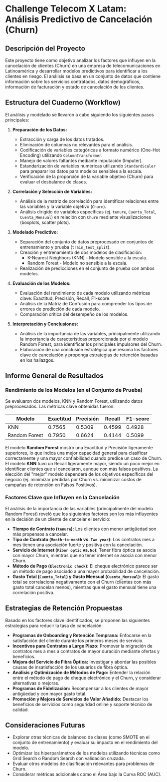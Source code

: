 # Challenge Telecom X Latam: Análisis Predictivo de Cancelación (Churn)

## Descripción del Proyecto

Este proyecto tiene como objetivo analizar los factores que influyen en la cancelación de clientes (Churn) en una empresa de telecomunicaciones en Latinoamérica y desarrollar modelos predictivos para identificar a los clientes en riesgo. El análisis se basa en un conjunto de datos que contiene información sobre los servicios contratados, datos demográficos, información de facturación y estado de cancelación de los clientes.

## Estructura del Cuaderno (Workflow)

El análisis y modelado se llevaron a cabo siguiendo los siguientes pasos principales:

1.  **Preparación de los Datos:**
    *   Extracción y carga de los datos tratados.
    *   Eliminación de columnas no relevantes para el análisis.
    *   Codificación de variables categóricas a formato numérico (One-Hot Encoding) utilizando `ColumnTransformer`.
    *   Manejo de valores faltantes mediante imputación (Imputer).
    *   Estandarización de variables numéricas utilizando `StandardScaler` para preparar los datos para modelos sensibles a la escala.
    *   Verificación de la proporción de la variable objetivo (Churn) para evaluar el desbalance de clases.

2.  **Correlación y Selección de Variables:**
    *   Análisis de la matriz de correlación para identificar relaciones entre las variables y la variable objetivo (`Churn`).
    *   Análisis dirigido de variables específicas (ej. `tenure`, `Cuenta_Total`, `Cuenta_Mensual`) en relación con `Churn` mediante visualizaciones (boxplots, scatter plots).

3.  **Modelado Predictivo:**
    *   Separación del conjunto de datos preprocesado en conjuntos de entrenamiento y prueba (`train_test_split`).
    *   Creación y entrenamiento de dos modelos de clasificación:
        *   K-Nearest Neighbors (KNN) - Modelo sensible a la escala.
        *   Random Forest - Modelo no sensible a la escala.
    *   Realización de predicciones en el conjunto de prueba con ambos modelos.

4.  **Evaluación de los Modelos:**
    *   Evaluación del rendimiento de cada modelo utilizando métricas clave: Exactitud, Precisión, Recall, F1-score.
    *   Análisis de la Matriz de Confusión para comprender los tipos de errores de predicción de cada modelo.
    *   Comparación crítica del desempeño de los modelos.

5.  **Interpretación y Conclusiones:**
    *   Análisis de la importancia de las variables, principalmente utilizando la importancia de características proporcionada por el modelo Random Forest, para identificar los principales impulsores del Churn.
    *   Elaboración de una conclusión estratégica que resuma los factores clave de cancelación y proponga estrategias de retención basadas en los hallazgos.

## Informe General de Resultados

### Rendimiento de los Modelos (en el Conjunto de Prueba)

Se evaluaron dos modelos, KNN y Random Forest, utilizando datos preprocesados. Las métricas clave obtenidas fueron:

Modelo         | Exactitud | Precisión | Recall    | F1-score
---------------|-----------|-----------|-----------|-----------
KNN            | 0.7565  | 0.5309  | 0.4599  | 0.4928
Random Forest  | 0.7950  | 0.6624  | 0.4144  | 0.5099

El modelo **Random Forest** mostró una Exactitud y Precisión ligeramente superiores, lo que indica una mejor capacidad general para clasificar correctamente y una mayor confiabilidad cuando predice un caso de Churn. El modelo **KNN** tuvo un Recall ligeramente mayor, siendo un poco mejor en identificar clientes que sí cancelaron, aunque con más falsos positivos. La elección del "mejor" modelo dependerá de los objetivos específicos del negocio (ej. minimizar pérdidas por Churn vs. minimizar costos de campañas de retención en Falsos Positivos).

### Factores Clave que Influyen en la Cancelación

El análisis de la importancia de las variables (principalmente del modelo Random Forest) reveló que los siguientes factores son los más influyentes en la decisión de un cliente de cancelar el servicio:

*   **Tiempo de Contrato (`tenure`):** Los clientes con menor antigüedad son más propensos a cancelar.
*   **Tipo de Contrato (`Month-to-month` vs. `Two year`):** Los contratos mes a mes tienen una asociación fuerte y positiva con la cancelación.
*   **Servicio de Internet (`Fiber optic` vs. `No`):** Tener fibra óptica se asocia con mayor Churn, mientras que no tener internet se asocia con menor Churn.
*   **Método de Pago (`Electronic check`):** El cheque electrónico parece ser un método de pago asociado a una mayor probabilidad de cancelación.
*   **Gasto Total (`Cuenta_Total`) y Gasto Mensual (`Cuenta_Mensual`):** El gasto total se correlaciona negativamente con el Churn (clientes con más gasto total cancelan menos), mientras que el gasto mensual tiene una correlación positiva.

## Estrategias de Retención Propuestas

Basado en los factores clave identificados, se proponen las siguientes estrategias para reducir la tasa de cancelación:

*   **Programas de Onboarding y Retención Temprana:** Enfocarse en la satisfacción del cliente durante los primeros meses de servicio.
*   **Incentivos para Contratos a Largo Plazo:** Promover la migración de contratos mes a mes a contratos de mayor duración mediante ofertas y beneficios.
*   **Mejora del Servicio de Fibra Óptica:** Investigar y abordar las posibles causas de insatisfacción de los usuarios de fibra óptica.
*   **Análisis y Optimización de Métodos de Pago:** Entender la relación entre el método de pago de cheque electrónico y el Churn, y considerar alternativas o mejoras.
*   **Programas de Fidelización:** Recompensar a los clientes de mayor antigüedad y con mayor gasto total.
*   **Promoción y Mejora de Servicios de Valor Añadido:** Destacar los beneficios de servicios como seguridad online y soporte técnico de calidad.

## Consideraciones Futuras

*   Explorar otras técnicas de balanceo de clases (como SMOTE en el conjunto de entrenamiento) y evaluar su impacto en el rendimiento del modelo.
*   Optimizar los hiperparámetros de los modelos utilizando técnicas como Grid Search o Random Search con validación cruzada.
*   Evaluar otros modelos de clasificación relevantes para problemas de Churn.
*   Considerar métricas adicionales como el Área bajo la Curva ROC (AUC).
